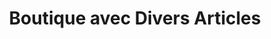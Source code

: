 ---
title: "Boutique avec Divers Articles"
url: /nzerekore/boutique-avec-divers-articles/
shop: Lebensmittel
---